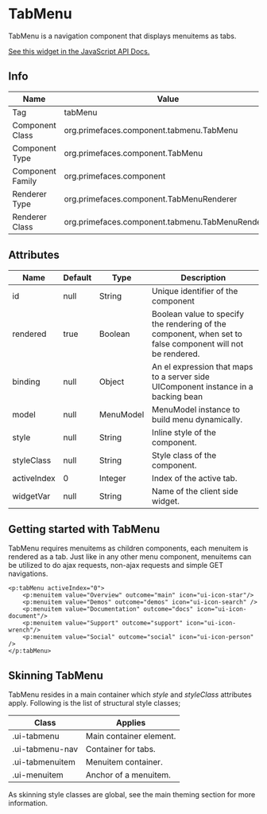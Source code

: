 # TabMenu

TabMenu is a navigation component that displays menuitems as tabs.

[See this widget in the JavaScript API Docs.](../jsdocs/classes/src_PrimeFaces.PrimeFaces.widget.TabMenu.html)

## Info

| Name | Value |
| --- | --- |
| Tag | tabMenu
| Component Class | org.primefaces.component.tabmenu.TabMenu
| Component Type | org.primefaces.component.TabMenu
| Component Family | org.primefaces.component |
| Renderer Type | org.primefaces.component.TabMenuRenderer
| Renderer Class | org.primefaces.component.tabmenu.TabMenuRenderer

## Attributes

| Name | Default | Type | Description | 
| --- | --- | --- | --- |
id | null | String | Unique identifier of the component
rendered | true | Boolean | Boolean value to specify the rendering of the component, when set to false component will not be rendered.
binding | null | Object | An el expression that maps to a server side UIComponent instance in a backing bean
model | null | MenuModel | MenuModel instance to build menu dynamically.
style | null | String | Inline style of the component.
styleClass | null | String | Style class of the component.
activeIndex | 0 | Integer | Index of the active tab.
widgetVar | null | String | Name of the client side widget.

## Getting started with TabMenu
TabMenu requires menuitems as children components, each menuitem is rendered as a tab. Just like
in any other menu component, menuitems can be utilized to do ajax requests, non-ajax requests and
simple GET navigations.


```xhtml
<p:tabMenu activeIndex="0">
    <p:menuitem value="Overview" outcome="main" icon="ui-icon-star"/>
    <p:menuitem value="Demos" outcome="demos" icon="ui-icon-search" />
    <p:menuitem value="Documentation" outcome="docs" icon="ui-icon-document"/>
    <p:menuitem value="Support" outcome="support" icon="ui-icon-wrench"/>
    <p:menuitem value="Social" outcome="social" icon="ui-icon-person" />
</p:tabMenu>
```
## Skinning TabMenu
TabMenu resides in a main container which _style_ and _styleClass_ attributes apply. Following is the
list of structural style classes;

| Class | Applies | 
| --- | --- | 
.ui-tabmenu | Main container element.
.ui-tabmenu-nav | Container for tabs.
.ui-tabmenuitem | Menuitem container.
.ui-menuitem | Anchor of a menuitem.

As skinning style classes are global, see the main theming section for more information.

